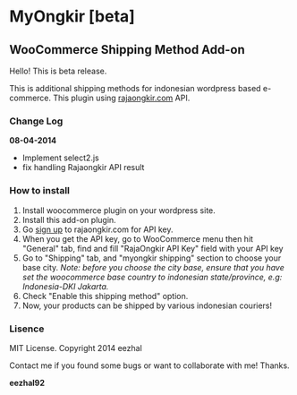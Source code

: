 <h1>MyOngkir [beta]</h1>
<h2>WooCommerce Shipping Method Add-on</h2>

<p>Hello! This is beta release.</p>
<p>This is additional shipping methods for indonesian wordpress based e-commerce. This plugin using <a href="htpp://rajaongkir.com">rajaongkir.com</a> API.</p>

<h3>Change Log</h3>
<b>08-04-2014</b>
<ul>
  <li>Implement select2.js</li>
  <li>fix handling Rajaongkir API result</li>
</ul>

<h3>How to install</h3>
<ol>
  <li>Install woocommerce plugin on your wordpress site.</li>
  <li>Install this add-on plugin.</li>
  <li>Go <a href="http://rajaongkir.com/akun/daftar">sign up</a> to rajaongkir.com for API key.</li>
  <li>When you get the API key, go to WooCommerce menu then hit "General" tab, find and fill "RajaOngkir API Key" field with your API key</li>
  <li>Go to "Shipping" tab, and "myongkir shipping" section to choose your base city. <i>Note: before you choose the city base, ensure that you have set the woocommerce base country to indonesian state/province, e.g: Indonesia-DKI Jakarta.</i></li>
  <li>Check "Enable this shipping method" option.</li>
  <li>Now, your products can be shipped by various indonesian couriers!</li>
</ol>

<h3>Lisence</h3>
<p>MIT License. Copyright 2014 eezhal<p>

<p>Contact me if you found some bugs or want to collaborate with me! Thanks.</p>
<b>eezhal92</b>
